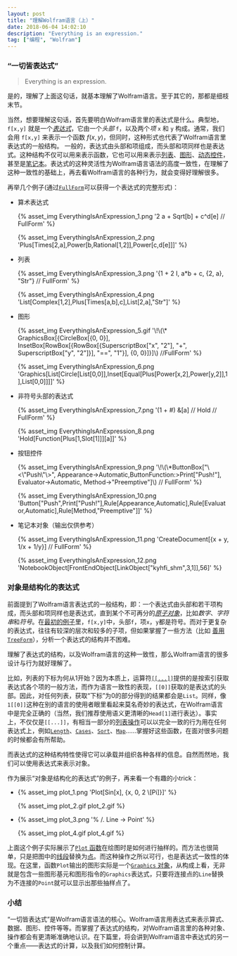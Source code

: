 ```yaml
---
layout: post
title: "理解Wolfram语言（上）"
date: 2018-06-04 14:02:10
description: "Everything is an expression."
tag: ["编程", "Wolfram"]
---
```


### “一切皆表达式”

> Everything is an expression.

是的，理解了上面这句话，就基本理解了Wolfram语言。至于其它的，那都是细枝末节。

当然，想要理解这句话，首先要明白Wolfram语言里的表达式是什么。<span id="demo_0">典型地</span>，`f[x,y]` 就是一个[*表达式*](http://reference.wolfram.com/language/tutorial/UnderstandWolframLang/EverythingIsAnExpression_html)，它由一个*头部* `f`，以及两个*项* `x` 和 `y` 构成。通常，我们会用 `f[x,y]` 来表示一个函数 $f(x,y)$，但同时，这种形式也代表了Wolfram语言里表达式的一般结构。
一般的，表达式由头部和项组成，而头部和项同样也是表达式。这种结构不仅可以用来表示函数，它也可以用来表示[列表](http://reference.wolfram.com/language/ref/List.html)、[图形](http://reference.wolfram.com/language/ref/Graphics.html)、[动态控件](http://reference.wolfram.com/language/tutorial/IntroductionToControlObjects.html)，甚至是[笔记本](http://reference.wolfram.com/language/tutorial/NotebooksAsWolframLanguageExpressions.html)。表达式的这种灵活性为Wolfram语言语法的高度一致性，在理解了这种一致性的基础上，再去看Wolfram语言的各种行为，就会变得好理解很多。

再举几个例子(通过[`FullForm`](http://reference.wolfram.com/language/ref/FullForm.html)可以获得一个表达式的完整形式)：

<ul>
<li>
<p id="demo_op">
 算术表达式
</p>
<p>
 {% asset_img EverythingIsAnExpression_1.png  '2 a + Sqrt[b] + c^d[e] // FullForm' %}
</p>
<p>
 {% asset_img EverythingIsAnExpression_2.png 'Plus[Times[2,a],Power[b,Rational[1,2]],Power[c,d[e]]]' %}
</p>
</li>
<li>
<p id="demo_list">
 列表
</p>
<p>
 {% asset_img EverythingIsAnExpression_3.png '{1 + 2 I, a*b + c, {2, a}, "Str"} // FullForm' %}
</p>
<p>
 {% asset_img EverythingIsAnExpression_4.png 'List[Complex[1,2],Plus[Times[a,b],c],List[2,a],"Str"]' %}
</p>
</li>
<li>
<p id="demo_graphic">
 图形
</p>
<p>
 {% asset_img EverythingIsAnExpression_5.gif '\!\(\* GraphicsBox[{CircleBox[{0, 0}], InsetBox[RowBox[{RowBox[{SuperscriptBox["x", "2"], "+", SuperscriptBox["y", "2"]}], "==", "1"}], {0, 0}]}]\) //FullForm' %}
</p>
<p>
 {% asset_img EverythingIsAnExpression_6.png 'Graphics[List[Circle[List[0,0]],Inset[Equal[Plus[Power[x,2],Power[y,2]],1],List[0,0]]]]' %}
</p>
</li>
<li>
<p id="demo_func">
 非符号头部的表达式
</p>
<p>
 {% asset_img EverythingIsAnExpression_7.png '(1 + #) &[a] // Hold // FullForm' %}
</p>
<p>
 {% asset_img EverythingIsAnExpression_8.png 'Hold[Function[Plus[1,Slot[1]]][a]]' %}
</p>
</li>
<li>
<p id="demo_button">
 按钮控件
</p>
<p>
 {% asset_img EverythingIsAnExpression_9.png '\!\(\*ButtonBox["\<\"Push\"\>", Appearance->Automatic,ButtonFunction:>Print["Push!"], Evaluator->Automatic, Method->"Preemptive"]\) // FullForm' %}
</p>
<p>
 {% asset_img EverythingIsAnExpression_10.png 'Button["Push",Print["Push!"],Rule[Appearance,Automatic],Rule[Evaluator,Automatic],Rule[Method,"Preemptive"]]' %}
</p>
</li>
<li>
<p id="demo_notebook">
 笔记本对象（输出仅供参考）
</p>
<p>
 {% asset_img EverythingIsAnExpression_11.png 'CreateDocument[{x + y, 1/x + 1/y}] // FullForm' %}
</p>
<p>
 {% asset_img EverythingIsAnExpression_12.png 'NotebookObject[FrontEndObject[LinkObject["kyhfi_shm",3,1]],56]' %}
</p>
</li>
</ul>

### 对象是结构化的表达式

前面提到了Wolfram语言表达式的一般结构，即：一个表达式由头部和若干项构成，而头部和项同样也是表达式，直到某个不可再分的[*原子对象*](http://reference.wolfram.com/language/tutorial/BasicObjects.html#15871)，比如*数字*、*字符串*和*符号*。在<a href="#demo_0">最初的例子</a>里，`f[x,y]`中，头部`f`，项`x`，`y`都是符号。而对于更复杂的表达式，往往有较深的层次和较多的子项，但如果掌握了一些方法（比如 [善用 `TreeForm`](http://reference.wolfram.com/language/tutorial/ExpressionsAsTrees.html)），分析一个表达式的结构并不困难。

理解了表达式的结构，以及Wolfram语言的这种一致性，那么Wolfram语言的很多设计与行为就好理解了。

比如，列表的下标为何从1开始？因为本质上，运算符[`[[...]]`](http://reference.wolfram.com/language/ref/Part.html)提供的是按索引获取表达式各个项的一般方法，而作为语言一致性的表现，`[[0]]`获取的是表达式的头部。因此，对任何列表，获取“下标”为0的部分得到的结果都会是`List`。同样，像`1[[0]]`这种在别的语言的使用者眼里看起来莫名奇妙的表达式，在Wolfram语言中是完全正确的（当然，我们推荐使用语义更清晰的`Head[1]`进行表达）。事实上，不仅仅是`[[...]]`，有相当一部分的[列表操作](http://reference.wolfram.com/language/guide/ListManipulation.html)可以以完全一致的行为用在任何表达式上，例如[`Length`](http://reference.wolfram.com/language/ref/Length.html)、[`Cases`](http://reference.wolfram.com/language/ref/Cases.html)、[`Sort`](http://reference.wolfram.com/language/ref/Sort.html)、[`Map`](http://reference.wolfram.com/language/ref/Map.html)……掌握好这些函数，在面对很多问题的时候都会有所帮助。

而表达式的这种结构特性使得它可以承载并组织各种各样的信息。自然而然地，我们可以使用表达式来表示对象。

<p id="demo_plot_trick">
作为展示“对象是结构化的表达式”的例子，再来看一个有趣的小trick：
</p>
<ul>
<li>
<p>
 {% asset_img plot_1.png 'Plot[Sin[x], {x, 0, 2 \[Pi]}]' %}
</p>
<p>
 {% asset_img plot_2.gif plot_2.gif %}
</p>
</li>
<li>
<p>
 {% asset_img plot_3.png '% /. Line -> Point' %}
</p>
<p>
 {% asset_img plot_4.gif plot_4.gif %}
</p>
</li>
</ul>

上面这个例子实际展示了[`Plot` 函数](http://reference.wolfram.com/language/ref/Plot.html)在绘图时是如何进行抽样的。而方法也很简单，只是把图中的[线段](http://reference.wolfram.com/language/ref/Line.html)替换为[点](http://reference.wolfram.com/language/ref/Point.html)。而这种操作之所以可行，也是表达式一致性的体现。在这里，函数`Plot`输出的图形实际是一个[`Graphics` 对象](http://reference.wolfram.com/language/ref/Graphics.html)，从构成上看，无非就是包含一些图形基元和图形指令的`Graphics`表达式，只要将连接点的`Line`替换为不连接的`Point`就可以显示出那些抽样点了。

### 小结

“一切皆表达式”是Wolfram语言语法的核心。Wolfram语言用表达式来表示算式、数据、图形、控件等等。而掌握了表达式的结构，对Wolfram语言里的各种对象、操作都会有更清晰准确地认识。在下篇里，将会讲到Wolfram语言中表达式的另一个重点——表达式的计算，以及我们如何控制计算。
